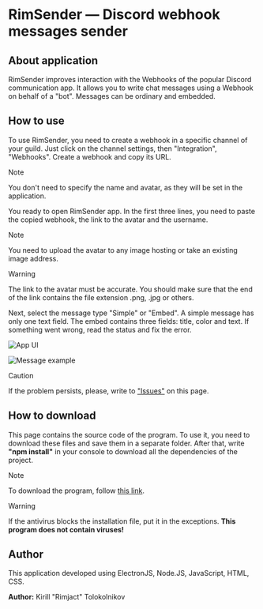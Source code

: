 # RimSender — Discord webhook messages sender

## About application
RimSender improves interaction with the Webhooks of the popular Discord communication app. It allows you to write chat messages using a Webhook on behalf of a "bot". Messages can be ordinary and embedded.

## How to use
To use RimSender, you need to create a webhook in a specific channel of your guild. Just click on the channel settings, then "Integration", "Webhooks". Create a webhook and copy its URL.

> [!NOTE]
> You don't need to specify the name and avatar, as they will be set in the application.

You ready to open RimSender app. In the first three lines, you need to paste the copied webhook, the link to the avatar and the username.

> [!NOTE]
> You need to upload the avatar to any image hosting or take an existing image address.

> [!WARNING]
> The link to the avatar must be accurate. You should make sure that the end of the link contains the file extension .png, .jpg or others.

Next, select the message type "Simple" or "Embed". A simple message has only one text field. The embed contains three fields: title, color and text.
If something went wrong, read the status and fix the error.

![App UI](https://i.imgur.com/52DZsvd.png)

![Message example](https://i.imgur.com/TfyHZWl.png)

> [!CAUTION]
> If the problem persists, please, write to ["Issues"](https://github.com/Rimjact/RimSender-Discord-webhook-messages-sender/issues) on this page.

## How to download
This page contains the source code of the program. To use it, you need to download these files and save them in a separate folder. After that, write **"npm install"** in your console to download all the dependencies of the project.

>[!NOTE]
> To download the program, follow [this link](https://disk.yandex.ru/d/kMSYRmZfkJOJig).

> [!WARNING]
> If the antivirus blocks the installation file, put it in the exceptions. **__This program does not contain viruses!__**

## Author
This application developed using ElectronJS, Node.JS, JavaScript, HTML, CSS.

**Author:** Kirill "Rimjact" Tolokolnikov
